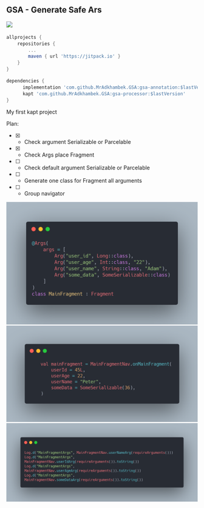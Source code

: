 ## GSA - Generate Safe Ars
[![](https://jitpack.io/v/MrAdkhambek/GSA.svg)](https://jitpack.io/#MrAdkhambek/GSA)


```gradle
allprojects {
    repositories {
        ...
        maven { url 'https://jitpack.io' }
    }
}
```

```gradle
dependencies {
      implementation 'com.github.MrAdkhambek.GSA:gsa-annotation:$lastVersion'
      kapt 'com.github.MrAdkhambek.GSA:gsa-processor:$lastVersion'
}
```

My first kapt project

Plan:
- [x] - Check argument Serializable or Parcelable
- [x] - Check Args place Fragment
- [ ] - Check default argument Serializable or Parcelable 
- [ ] - Generate one class for Fragment all arguments
- [ ] - Group navigator


![Image](media/1.png)
![Image](media/2.png)
![Image](media/3.png)
